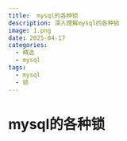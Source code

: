 ```yaml
---
title:  mysql的各种锁
description: 深入理解mysql的各种锁
image: 1.png
date: 2025-04-17
categories: 
  - 精选
  - mysql
tags:
  - mysql
  - 锁
---
```




# mysql的各种锁







